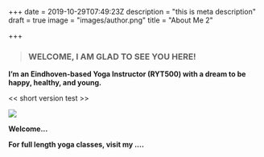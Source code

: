+++
date = 2019-10-29T07:49:23Z
description = "this is meta description"
draft = true
image = "images/author.png"
title = "About Me 2"

+++
> ### **WELCOME, I AM GLAD TO SEE YOU HERE!**

**I’m an Eindhoven-based Yoga Instructor (RYT500) with a dream to be happy, healthy, and young.**

<< short version test >>

[![](/images/photo_2021-04-30_19-51-11.jpg)](https://www.instagram.com/zenwithxenia/ "follow along @zenwithxenia")

**Welcome...**

**For full length yoga classes, visit my ....**